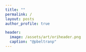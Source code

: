 ```yaml
---
title: ""
permalink: /
layout: posts
author_profile: true

header:
  image: /assets/art/oriheader.png
  caption: "@pbeltranp"
---
```

